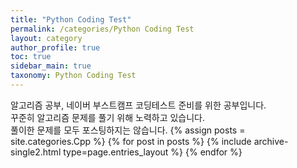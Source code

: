 ```yaml
---
title: "Python Coding Test"
permalink: /categories/Python Coding Test
layout: category
author_profile: true
toc: true
sidebar_main: true
taxonomy: Python Coding Test
---
```

알고리즘 공부, 네이버 부스트캠프 코딩테스트 준비를 위한 공부입니다.
<br/>꾸준히 알고리즘 문제를 풀기 위해 노력하고 있습니다.<br/>
풀이한 문제를 모두 포스팅하지는 않습니다.
{% assign posts = site.categories.Cpp %}
{% for post in posts %} {% include archive-single2.html type=page.entries_layout %} {% endfor %}